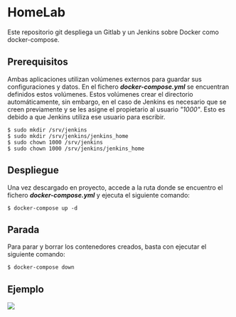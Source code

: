 # HomeLab

Este repositorio git despliega un Gitlab y un Jenkins sobre Docker como docker-compose.

## Prerequisitos

Ambas aplicaciones utilizan volúmenes externos para guardar sus configuraciones y datos. En el fichero ***docker-compose.yml*** se encuentran definidos estos volúmenes. Estos volúmenes crear el directorio automáticamente, sin embargo, en el caso de Jenkins es necesario que se creen previamente y se les asigne el propietario al usuario *"1000"*. Esto es debido a que Jenkins utiliza ese usuario para escribir.

    $ sudo mkdir /srv/jenkins
    $ sudo mkdir /srv/jenkins/jenkins_home
    $ sudo chown 1000 /srv/jenkins
    $ sudo chown 1000 /srv/jenkins/jenkins_home

## Despliegue

Una vez descargado en proyecto, accede a la ruta donde se encuentro el fichero ***docker-compose.yml*** y ejecuta el siguiente comando:

    $ docker-compose up -d

## Parada

Para parar y borrar los contenedores creados, basta con ejecutar el siguiente comando:

    $ docker-compose down

## Ejemplo

![](images/ejemplo-docker-compose.png)

